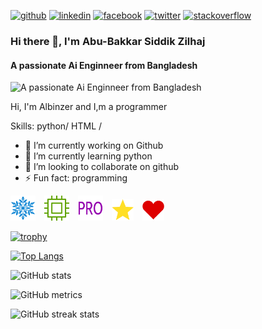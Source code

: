 
[<img src='https://cdn.jsdelivr.net/npm/simple-icons@3.0.1/icons/github.svg' alt='github' height='40'>](https://github.com/Albinzer)  [<img src='https://cdn.jsdelivr.net/npm/simple-icons@3.0.1/icons/linkedin.svg' alt='linkedin' height='40'>](https://www.linkedin.com/in/Albinzer/)  [<img src='https://cdn.jsdelivr.net/npm/simple-icons@3.0.1/icons/facebook.svg' alt='facebook' height='40'>](https://www.facebook.com/Albinzer)  [<img src='https://cdn.jsdelivr.net/npm/simple-icons@3.0.1/icons/twitter.svg' alt='twitter' height='40'>](https://twitter.com/Albinzer)  [<img src='https://cdn.jsdelivr.net/npm/simple-icons@3.0.1/icons/stackoverflow.svg' alt='stackoverflow' height='40'>](https://stackoverflow.com/users/Albinzer)  

### Hi there 👋, I'm Abu-Bakkar Siddik Zilhaj
#### A passionate Ai Enginneer from Bangladesh
![A passionate Ai Enginneer from Bangladesh](https://media.licdn.com/dms/image/D4D03AQFbh3MyNlmrkQ/profile-displayphoto-shrink_100_100/0/1706877945754?e=1721865600&v=beta&t=nsLodwR9F611DK_eCIX11ZHyY-vAvkUkMCU_TSuoF2M)

Hi, I'm Albinzer and I,m a programmer

Skills: python/ HTML /

- 🔭 I’m currently working on Github 
- 🌱 I’m currently learning python 
- 👯 I’m looking to collaborate on github 
- ⚡ Fun fact: programming 




<a href='https://archiveprogram.github.com/'><img src='https://raw.githubusercontent.com/acervenky/animated-github-badges/master/assets/acbadge.gif' width='40' height='40'></a> <a href='https://docs.github.com/en/developers'><img src='https://raw.githubusercontent.com/acervenky/animated-github-badges/master/assets/devbadge.gif' width='40' height='40'></a> <a href='https://github.com/pricing'><img src='https://raw.githubusercontent.com/acervenky/animated-github-badges/master/assets/pro.gif' width='40' height='40'></a> <a href='https://stars.github.com/'><img src='https://raw.githubusercontent.com/acervenky/animated-github-badges/master/assets/starbadge.gif' width='35' height='35'></a> <a href='https://docs.github.com/en/github/supporting-the-open-source-community-with-github-sponsors'><img src='https://raw.githubusercontent.com/acervenky/animated-github-badges/master/assets/sponsorbadge.gif' width='35' height='35'></a> 

[![trophy](https://github-profile-trophy.vercel.app/?username=Albinzer)](https://github.com/ryo-ma/github-profile-trophy)

[![Top Langs](https://github-readme-stats.vercel.app/api/top-langs/?username=Albinzer)](https://github.com/anuraghazra/github-readme-stats)

![GitHub stats](https://github-readme-stats.vercel.app/api?username=Albinzer&show_icons=true)  

![GitHub metrics](https://metrics.lecoq.io/Albinzer)  

![GitHub streak stats](https://streak-stats.demolab.com/?user=Albinzer)  

